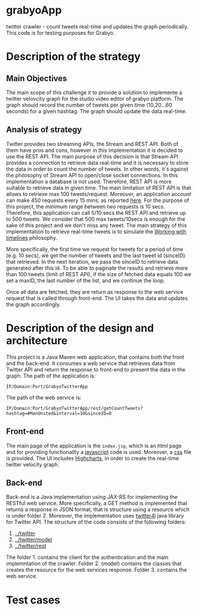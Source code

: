 # grabyoApp
twitter crawler - count tweets real-time and updates the graph periodically.
This code is for testing purposes for Grabyo.

# Description of the strategy
## Main Objectives

The main scope of this challenge it to provide a solution to implemente a twitter velovcity graph for the studio video editor of grabyo platform. The graph should record the number of tweets per given time (10,20...60 seconds) for a given hashtag. The graph should update the data real-time.

## Analysis of strategy

Twitter provides two streaming APIs, the Stream and REST API. Both of them have pros and cons, however in this implementation it is decided to use the REST API. The main purpose of this decision is that Stream API provides a connection to retrieve data real-time and it is necessary to store the data in order to count the number of tweets. In other words, it's against the philosophy of Stream API to open/close socket connections. In this implementation a database is not used. Therefore, REST API is more suitable to retrieve data in given time. The main limitation of REST API is that allows to retrieve max 100 tweets/request. Moreover, an application account can make 450 requests every 15 mins, as reported [here](https://dev.twitter.com/rest/reference/get/search/tweets). For the purpose of this project, the minimum range between two requests is 10 secs. Therefore, this application can call 5/10 secs the REST API and retrieve up to 500 tweets. We consider that 500 max tweets/10secs is enough for the sake of this project and we don't miss any tweet. 
The main strategy of this implementation to retrieve real-time tweets is to simulate the [Working with timelines](https://dev.twitter.com/rest/public/timelines) philosophy. 

More specifically, the first time we request for tweets for a period of time (e.g. 10 secs), we get the number of tweets and the last tweet id (sinceID) that retrieved. In the next iteration, we pass the sinceID to retrieve data generated after this id. To be able to paginate the results and retrieve more than 100 tweets (limit of REST API), if the size of fetched data equals 100 we set a maxID, the last number of the list, and we continue the loop. 

Once all data are fetched, they are return as response to the web service request that is called through front-end. The UI takes the data and updates the graph accordingly.  

# Description of the design and architecture
This project is a Java Maven web application, that contains both the front and the back-end. It consumes a web service that retrieves data from Twitter API and return the response to front-end to present the data in the graph. 
The path of the application is:
```
IP/Domain:Port/GrabyoTwitterApp
```
The path of the web service is:

```
IP/Domain:Port/GrabyoTwitterApp/rest/getCountTweets?hashtag=#ManUnited&interval=10&sinceID=0
```

## Front-end
The main page of the application is the `index.jsp`, which is an html page and for providing functionality a [javascript](src/main/webapp/js/realTimeDiagram.js) code is used. Moreover, a [css](src/main/webapp/css/my.css) file is provided. 
The UI includes [Highcharts](http://www.highcharts.com/), in order to create the real-time twitter velocity graph. 

## Back-end
Back-end is a Java implementation using JAX-RS for implementing the RESTful web service. More specifically, a GET method is implemented that returns a response in JSON format, that is structure using a resource which is under folder 2. Moreover, the implementation uses [twitter4j](http://twitter4j.org/en/index.html) java library for Twitter API. The structure of the code consists of the following folders:

1. [../twitter](src/main/java/com/twitter)
2. [../twitter/model](src/main/java/com/twitter/model)
3. [../twitter/rest](src/main/java/com/twitter/rest)

The folder 1. contains the client for the authentication and the main implemntation of the crawler. Folder 2. (model) contains the classes that creates the resource for the web services response. Folder 3. contains the web service. 

# Test cases




